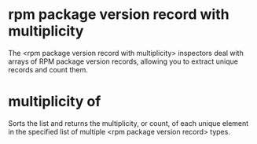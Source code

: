 # rpm package version record with multiplicity

The &lt;rpm package version record with multiplicity&gt; inspectors deal with arrays of RPM package version records, allowing you to extract unique records and count them.

# multiplicity of <rpm package version record with multiplicity>

Sorts the list and returns the multiplicity, or count, of each unique element in the specified list of multiple &lt;rpm package version record&gt; types.
